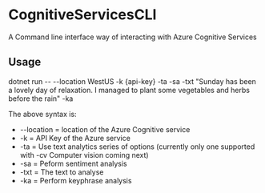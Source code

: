 # CognitiveServicesCLI
A Command line interface way of interacting with Azure Cognitive Services

## Usage
dotnet run -- --location WestUS -k {api-key} -ta -sa -txt "Sunday has been a lovely day of relaxation. I managed to plant some vegetables and herbs before the rain" -ka

The above syntax is:
* --location = location of the Azure Cognitive service
* -k = API Key of the Azure service
* -ta = Use text analytics series of options (currently only one supported with -cv Computer vision coming next)
* -sa = Peform sentiment analysis
* -txt = The text to analyse
* -ka = Perform keyphrase analysis
